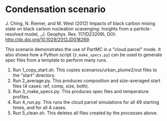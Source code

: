
# Condensation scenario

J. Ching, N. Riemer, and M. West (2012) Impacts of black carbon mixing state on black carbon nucleation scavenging: Insights from a particle-resolved model, _J. Geophys. Res. 117(D23209), DOI: <http://dx.doi.org/10.1029/2012JD018269>.

This scenario demonstrates the use of PartMC in a "cloud parcel" mode. It also shows how a Python script (`3_make_specs.py`) can be used to generate spec files from a template to perform many runs.

1. Run 1_copy_start.sh. This copies scenarios/urban_plume2/out files to the "start" directory.
2. Run 2_average.py. This produces composition and size-averaged start files (4 cases: ref, comp, size, both).
3. Run 3_make_specs.py. This produces spec files and temperature profiles.
4. Run 4_run.py. This runs the cloud parcel simulations for all 49 starting times, and for all 4 cases.
5. Run 5_clean.sh. This deletes all files created by the processes above.
